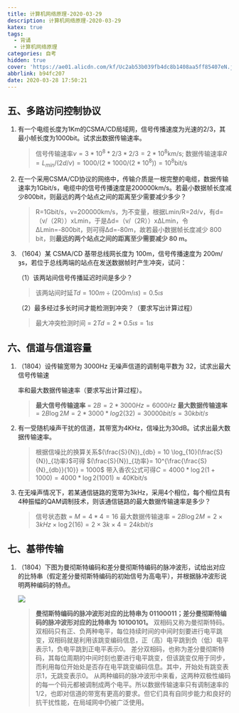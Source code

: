 ```yaml
---
title: 计算机网络原理-2020-03-29
description: 计算机网络原理-2020-03-29
katex: true
tags:
  - 背诵
  - 计算机网络原理
categories: 自考
hidden: true
cover: 'https://ae01.alicdn.com/kf/Uc2ab53b039fb4dc8b1408aa5ff85407eN.jpg'
abbrlink: b94fc207
date: 2020-03-28 17:50:21
---
```


## 五、多路访问控制协议

1. 有一个电缆长度为1Km的CSMA/CD局域网，信号传播速度为光速的2/3，其最小帧长度为1000bit。试求出数据传输速率。

   > 信号传输速率$v=3*10^8*2/3*2/3=2*10^8$km/s;
   > 数据传输速率$R=L_{min}/(2d/v)=1000/(2*1000/(2*10^8))=10^8$bit/s

2. 在一个采用CSMA/CD协议的网络中，传输介质是一根完整的电缆，数据传输速率为1Gbit/s，电缆中的信号传播速度是200000km/s。若最小数据帧长度减少800bit，则最远的两个站点之间的距离至少需要减少多少？

   > R=1Gbit/s，v=200000km/s，为不变量，根据Lmin/R=2d/v，有d=（v/（2R））xLmin，于是∆d=（v/（2R））x∆Lmin，令∆Lmin=-800bit，则可得∆d=-80m，故若最小数据帧长度减少 800 bit，则**最远的两个站点之间的距离至少需要减少 80 m。**

3. （1604）某 CSMA/CD 基带总线网长度为 100m，信号传播速度为 200m/ȝs，若位于总线两端的站点在发送数据帧时产生冲突，试问：

   （1）该两站间信号传播延迟时间是多少？

   > 该两站间时延$Td=100m÷(200m/\iota s)=0.5\iota s$

   （2）最多经过多长时间才能检测到冲突？（要求写出计算过程）

   > 最大冲突检测时间 = $2Td=2*0.5\iota s=1\iota s$

## 六、信道与信道容量

1. （1804）设传输宽带为 3000Hz 无噪声信道的调制电平数为 32，试求出最大信号传输速 

   率和最大数据传输速率（要求写出计算过程）。

   > **最大信号传输速率** = $2B=2*3000Hz=6000Hz$
   > **最大数据传输速率** = $2B \log 2M = 2*3000*log2(32) = 30000bit/s = 30kbit/s$

2. 有一受随机噪声干扰的信道，其带宽为4KHz，信噪比为30dB。试求出最大数据传输速率。

   > 根据信噪比的换算关系$(\frac{S}{N})_{db} = 10 \log_{10}(\frac{S}{N})_{功率}$可得 $(\frac{S}{N})_{功率}= 10^{\frac{\frac{S}{N}_{db}}{10}} = 1000$ 带入香农公式可得$C=4000*\log2(1+1000)=4000*\log2(1001)\approx 40$Kbit/s

3. 在无噪声情况下，若某通信链路的宽带为3kHz，采用4个相位，每个相位具有4种振幅的QAM调制技术，则该通信链路的最大数据传输速率是多少？

   > 信号状态数 = $M=4*4=16$
   > 最大数据传输速率 = $2B\log2M = 2\times 3kHz \times \log2(16)=2\times 3k \times 4 = 24kbit/s$

## 七、基带传输

1. （1804）下图为曼彻斯特编码和差分曼彻斯特编码的脉冲波形，试给出对应的比特串（假定差分曼彻斯特编码的初始信号为高电平），并根据脉冲波形说明两种编码的特点。

   ![](https://cdn.jsdelivr.net/gh/blogimg/picbed@master/2020/03/28/e5b227d9258c2256ff74a5fc2cad9853.png)

   > **曼彻斯特编码的脉冲波形对应的比特串为 01100011；差分曼彻斯特编码的脉冲波形对应的比特串为 10100101。** 
   > 双相码又称为曼彻斯特码。双相码只有正、负两种电平，每位持续时间的中间时刻要进行电平跳变，双相码就是利用该跳变编码信息，正（高）电平跳到负（低）电平表示1，负电平跳到正电平表示0。
   > 差分双相码，也称为差分曼彻斯特码，其每位周期的中间时刻也要进行电平跳变，但该跳变仅用于同步，而利用每位开始处是否存在电平跳变编码信息。其中，开始处有跳变表示1，无跳变表示0。
   > 从两种编码的脉冲波形中来看，这两种双极性编码的每一个码元都被调制成两个电平。所以数据传输速率只有调制速率的1/2，也即对信道的带宽有更高的要求。但它们具有自同步能力和良好的抗干扰性能，在局域网中仍被广泛使用。

